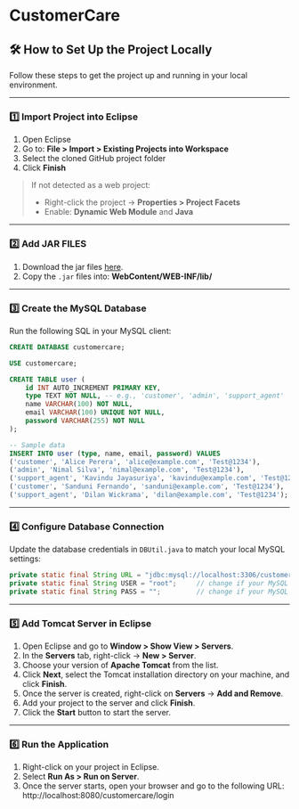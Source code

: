 # CustomerCare

## 🛠️ How to Set Up the Project Locally

Follow these steps to get the project up and running in your local environment.

---

### 1️⃣ Import Project into Eclipse

1. Open Eclipse
2. Go to: **File > Import > Existing Projects into Workspace**
3. Select the cloned GitHub project folder
4. Click **Finish**

> If not detected as a web project:
> - Right-click the project → **Properties > Project Facets**
> - Enable: **Dynamic Web Module** and **Java**

---

### 2️⃣ Add JAR FILES

1. Download the jar files [here](https://drive.google.com/drive/folders/1YngVkr5RrNuOqoo8V0x5tFWGlDxqxKd-).
2. Copy the `.jar` files into: **WebContent/WEB-INF/lib/**



---

### 3️⃣ Create the MySQL Database

Run the following SQL in your MySQL client:

```sql
CREATE DATABASE customercare;

USE customercare;

CREATE TABLE user (
    id INT AUTO_INCREMENT PRIMARY KEY,
    type TEXT NOT NULL, -- e.g., 'customer', 'admin', 'support_agent'
    name VARCHAR(100) NOT NULL,
    email VARCHAR(100) UNIQUE NOT NULL,
    password VARCHAR(255) NOT NULL
);

-- Sample data
INSERT INTO user (type, name, email, password) VALUES
('customer', 'Alice Perera', 'alice@example.com', 'Test@1234'),
('admin', 'Nimal Silva', 'nimal@example.com', 'Test@1234'),
('support_agent', 'Kavindu Jayasuriya', 'kavindu@example.com', 'Test@1234'),
('customer', 'Sanduni Fernando', 'sanduni@example.com', 'Test@1234'),
('support_agent', 'Dilan Wickrama', 'dilan@example.com', 'Test@1234');
```

---

### 4️⃣ Configure Database Connection

Update the database credentials in `DBUtil.java` to match your local MySQL settings:

```java
private static final String URL = "jdbc:mysql://localhost:3306/customercare";
private static final String USER = "root";     // change if your MySQL user is different
private static final String PASS = "";         // change if your MySQL has a password
```

---

### 5️⃣ Add Tomcat Server in Eclipse

1. Open Eclipse and go to **Window > Show View > Servers**.
2. In the **Servers** tab, right-click → **New > Server**.
3. Choose your version of **Apache Tomcat** from the list.
4. Click **Next**, select the Tomcat installation directory on your machine, and click **Finish**.
5. Once the server is created, right-click on **Servers** → **Add and Remove**.
6. Add your project to the server and click **Finish**.
7. Click the **Start** button to start the server.

---

### 6️⃣ Run the Application

1. Right-click on your project in Eclipse.
2. Select **Run As > Run on Server**.
3. Once the server starts, open your browser and go to the following URL: 
    http://localhost:8080/customercare/login


